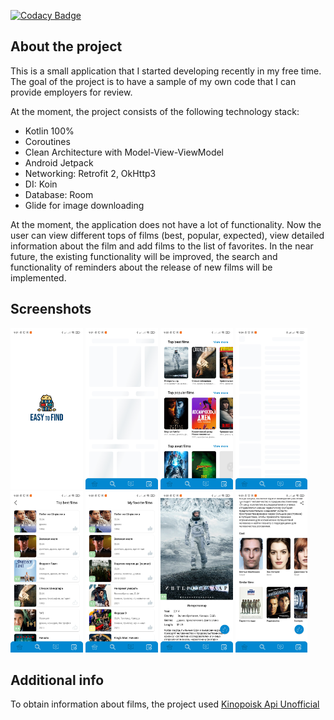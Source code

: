 [![Codacy Badge](https://app.codacy.com/project/badge/Grade/7abd81b84bbe4a869a54a753df1268c3)](https://www.codacy.com/gh/AleksandrKushnirr/EasyToFind/dashboard?utm_source=github.com&amp;utm_medium=referral&amp;utm_content=AleksandrKushnirr/EasyToFind&amp;utm_campaign=Badge_Grade)

## About the project

This is a small application that I started developing recently in my free time. The goal of the project is to have a sample of my own code that I can provide employers for review.

  At the moment, the project consists of the following technology stack:
  - Kotlin 100%
  - Coroutines
  - Clean Architecture with Model-View-ViewModel
  - Android Jetpack
  - Networking: Retrofit 2, OkHttp3
  - DI: Koin
  - Database: Room
  - Glide for image downloading 

At the moment, the application does not have a lot of functionality. Now the user can view different tops of films (best, popular, expected), view detailed information about the film and add films to the list of favorites. In the near future, the existing functionality will be improved, the search and functionality of reminders about the release of new films will be implemented.

## Screenshots

<img src="https://github.com/AleksandrKushnirr/EasyToFind/raw/develop/screenshots/Screen_1.jpg" width="23%"></img> <img src="https://github.com/AleksandrKushnirr/EasyToFind/raw/develop/screenshots/Screen_2.jpg" width="23%"></img> <img src="https://github.com/AleksandrKushnirr/EasyToFind/raw/develop/screenshots/Screen_3.jpg" width="23%"></img> <img src="https://github.com/AleksandrKushnirr/EasyToFind/raw/develop/screenshots/Screen_4.jpg" width="23%"></img> <img src="https://github.com/AleksandrKushnirr/EasyToFind/raw/develop/screenshots/Screen_5.jpg" width="23%"></img> <img src="https://github.com/AleksandrKushnirr/EasyToFind/raw/develop/screenshots/Screen_6.jpg" width="23%"></img> <img src="https://github.com/AleksandrKushnirr/EasyToFind/raw/develop/screenshots/Screen_7.jpg" width="23%"></img> <img src="https://github.com/AleksandrKushnirr/EasyToFind/raw/develop/screenshots/Screen_8.jpg" width="23%"></img> 

## Additional info

To obtain information about films, the project used [Kinopoisk Api Unofficial](https://kinopoiskapiunofficial.tech/)


